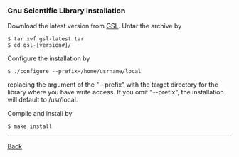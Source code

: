 ### Gnu Scientific Library installation

Download the latest version from [GSL](http://www.gnu.org/software/gsl/). Untar the archive by

    $ tar xvf gsl-latest.tar
    $ cd gsl-[version#]/

Configure the installation by

    $ ./configure --prefix=/home/usrname/local

replacing the argument of the "--prefix" with the target directory for the library where you have write access. If you omit "--prefix", the installation will default to /usr/local.

Compile and install by

    $ make install

***
[Back](install.md)
